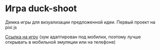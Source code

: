 # Игра duck-shoot

Демка игры для визуализации предложенной идеи. Первый проект на pixi js

[Ссылка на игру](https://disappear32.github.io/pixijs-duck-shoot/) (зум адаптирован под мобилки, поэтому лучше открывать в мобильной эмуляции или на телефоне)

